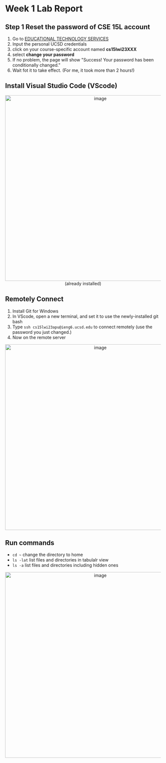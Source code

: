 # Week 1 Lab Report

## Step 1 Reset the password of CSE 15L account
1. Go to [EDUCATIONAL TECHNOLOGY SERVICES](https://sdacs.ucsd.edu/~icc/index.php)
2. Input the personal UCSD credentials
3. click on your course-specific account named **cs15lwi23XXX**
4. select **change your password**
5. If no problem, the page will show "Success! Your password has been conditionally changed."
6. Wait fot it to take effect. (For me, it took more than 2 hours!)

## Install Visual Studio Code (VScode)
<div align = center><img width="600" alt="image" src="https://user-images.githubusercontent.com/59520785/212753429-5688bd17-a528-4c8e-ac80-251c2bf4f2e3.png"></div>
<div align = center>(already installed)</div>

## Remotely Connect
1. Install Git for Windows
2. In VScode, open a new terminal, and set it to use the newly-installed git bash
3. Type `ssh cs15lwi23apu@ieng6.ucsd.edu` to connect remotely (use the password you just changed.)
4. Now on the remote server
<div align = center><img width="600" alt="image" src="https://user-images.githubusercontent.com/59520785/212752783-599992e8-cdeb-4d4c-aca5-694402311e85.png"></div>

## Run commands
* `cd ~` change the directory to home
* `ls -lat` list files and directories in tabulalr view
* `ls -a` list files and directories including hidden ones
<div align = center><img width="600" alt="image" src="https://user-images.githubusercontent.com/59520785/212753143-2e35ba45-4a07-4834-98e3-09d9ce2c8e3a.png"></div>
